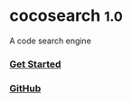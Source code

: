 # cocosearch <small>1.0</small>

A code search engine



### [Get Started](en-us/quick-start)



### [GitHub](https://github.com/cocosearch)
